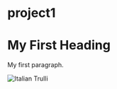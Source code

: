 # project1
<!DOCTYPE html>
<html>
<body>

<h1>My First Heading</h1>
<p>My first paragraph.</p>
<img src="pic_trulli.jpg" alt="Italian Trulli">

</body>
</html>
